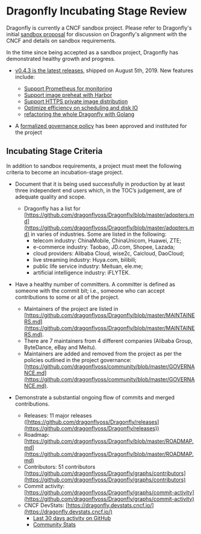 # Dragonfly Incubating Stage Review

Dragonfly is currently a CNCF sandbox project. Please refer to Dragonfly's initial
[sandbox proposal](../proposals/dragonfly.adoc) for discussion on Dragonfly's
alignment with the CNCF and details on sandbox requirements.

In the time since being accepted as a sandbox project, Dragonfly has demonstrated
healthy growth and progress.

* [v0.4.3 is the latest
releases](https://github.com/dragonflyoss/Dragonfly/releases), shipped on
August 5th, 2019. New features include:
  * [Support Prometheus for monitoring](https://github.com/dragonflyoss/Dragonfly/pull/669)
  * [Support image preheat with Harbor](https://github.com/dragonflyoss/Dragonfly/issues/108)
  * [Support HTTPS private image distribution](https://github.com/dragonflyoss/Dragonfly/pull/523)
  * [Optimize efficiency on scheduling and disk IO](https://github.com/dragonflyoss/Dragonfly/pull/819)
  * [refactoring the whole Dragonfly with Golang](https://github.com/dragonflyoss/Dragonfly/issues/346)

* A [formalized governance
policy](https://github.com/dragonflyoss/community/blob/master/GOVERNANCE.md) has been approved and instituted for the project

## Incubating Stage Criteria

In addition to sandbox requirements, a project must meet the following
criteria to become an incubation-stage project.

* Document that it is being used successfully in production by at least three
independent end users which, in the TOC’s judgement, are of adequate quality
and scope.
  * Dragonfly has a list for [https://github.com/dragonflyoss/Dragonfly/blob/master/adopters.md](https://github.com/dragonflyoss/Dragonfly/blob/master/adopters.md) in varies of industries. Some are listed in the following:
    * telecom industry: ChinaMobile, ChinaUnicom, Huawei, ZTE;
    * e-commerce industry: Taobao, JD.com, Shopee, Lazada;
    * cloud providers: Alibaba Cloud, wise2c, Caicloud, DaoCloud;
    * live streaming industry: Huya.com, bilibili;
    * public life service industry: Meituan, ele.me;
    * artificial intelligence industry: iFLYTEK.
    
* Have a healthy number of committers. A committer is defined as someone with
the commit bit; i.e., someone who can accept contributions to some or all of
the project.
  * Maintainers of the project are listed in
[https://github.com/dragonflyoss/Dragonfly/blob/master/MAINTAINERS.md](https://github.com/dragonflyoss/Dragonfly/blob/master/MAINTAINERS.md). 
  * There are 7 maintainers from 4 different companies (Alibaba Group, ByteDance, eBay and Meitu).
  * Maintainers are added and removed from the project as per the policies
outlined in the project governance:
[https://github.com/dragonflyoss/community/blob/master/GOVERNANCE.md](https://github.com/dragonflyoss/community/blob/master/GOVERNANCE.md).

* Demonstrate a substantial ongoing flow of commits and merged contributions.
  * Releases: 11 major releases ([https://github.com/dragonflyoss/Dragonfly/releases](https://github.com/dragonflyoss/Dragonfly/releases))
  * Roadmap: [https://github.com/dragonflyoss/Dragonfly/blob/master/ROADMAP.md](https://github.com/dragonflyoss/Dragonfly/blob/master/ROADMAP.md)
  * Contributors: 51 contributors [https://github.com/dragonflyoss/Dragonfly/graphs/contributors](https://github.com/dragonflyoss/Dragonfly/graphs/contributors)
  * Commit activity: [https://github.com/dragonflyoss/Dragonfly/graphs/commit-activity](https://github.com/dragonflyoss/Dragonfly/graphs/commit-activity)
  * CNCF DevStats: [https://dragonfly.devstats.cncf.io/](https://dragonfly.devstats.cncf.io/)
    * [Last 30 days activity on GitHub](https://dragonfly.devstats.cncf.io/d/8/dashboards?refresh=15m&orgId=1&from=now-30d&to=now-1h)
    * [Community Stats](https://dragonfly.devstats.cncf.io/d/3/stars-and-forks-by-repository?orgId=1)
